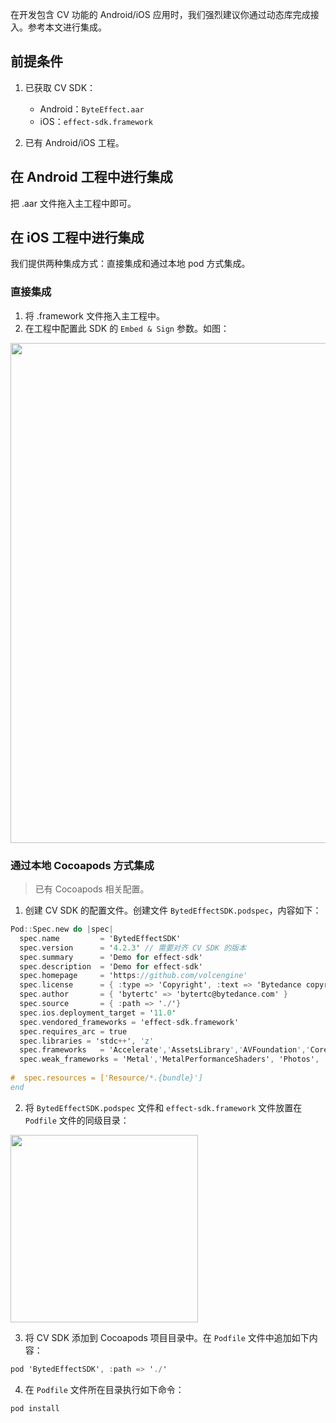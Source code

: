 在开发包含 CV 功能的 Android/iOS 应用时，我们强烈建议你通过动态库完成接入。参考本文进行集成。

## 前提条件

1. 已获取 CV SDK：

	- Android：`ByteEffect.aar`
	- iOS：`effect-sdk.framework` 
2. 已有 Android/iOS 工程。

## 在 Android 工程中进行集成

把 .aar 文件拖入主工程中即可。

## 在 iOS 工程中进行集成

我们提供两种集成方式：直接集成和通过本地 pod 方式集成。

### 直接集成

1. 将 .framework 文件拖入主工程中。
2. 在工程中配置此 SDK 的 `Embed & Sign` 参数。如图：

<img src="https://portal.volccdn.com/obj/volcfe/cloud-universal-doc/upload_183e14122f1f7e6a32f51f82c5069bed.png" width="800px"></img>

### 通过本地 Cocoapods 方式集成

> 已有 Cocoapods 相关配置。

1. 创建 CV SDK 的配置文件。创建文件 `BytedEffectSDK.podspec`，内容如下：

```objectivec
Pod::Spec.new do |spec|
  spec.name         = 'BytedEffectSDK'
  spec.version      = '4.2.3' // 需要对齐 CV SDK 的版本
  spec.summary      = 'Demo for effect-sdk'
  spec.description  = 'Demo for effect-sdk'
  spec.homepage     = 'https://github.com/volcengine'
  spec.license      = { :type => 'Copyright', :text => 'Bytedance copyright' }
  spec.author       = { 'bytertc' => 'bytertc@bytedance.com' }
  spec.source       = { :path => './'}
  spec.ios.deployment_target = '11.0'
  spec.vendored_frameworks = 'effect-sdk.framework'
  spec.requires_arc = true
  spec.libraries = 'stdc++', 'z'
  spec.frameworks   = 'Accelerate','AssetsLibrary','AVFoundation','CoreGraphics','CoreImage','CoreMedia','CoreVideo','Foundation','QuartzCore','UIKit','CoreMotion'
  spec.weak_frameworks = 'Metal','MetalPerformanceShaders', 'Photos', 'CoreML'
 
#  spec.resources = ['Resource/*.{bundle}']
end
```

2. 将 `BytedEffectSDK.podspec` 文件和 `effect-sdk.framework` 文件放置在 `Podfile` 文件的同级目录：

<img src="https://portal.volccdn.com/obj/volcfe/cloud-universal-doc/upload_e57db4a07d6b96a3e0707ee236270f66.png" width="300px"></img>

3. 将 CV SDK 添加到 Cocoapods 项目目录中。在 `Podfile` 文件中追加如下内容：

```objectivec
pod 'BytedEffectSDK', :path => './'
```

4. 在 `Podfile` 文件所在目录执行如下命令：
	
```objectivec
pod install
```